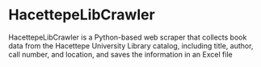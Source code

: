 # HacettepeLibCrawler
HacettepeLibCrawler is a Python-based web scraper that collects book data from the Hacettepe University Library catalog, including title, author, call number, and location, and saves the information in an Excel file
